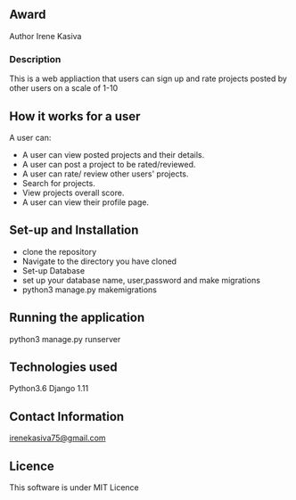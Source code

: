 ## Award
Author Irene Kasiva
### Description
This is a web appliaction that users can sign up and rate projects posted by other users on a scale of 1-10

## How it works for a user
A user can:
* A user can view posted projects and their details.
* A user can post a project to be rated/reviewed.
* A user can rate/ review other users' projects.
* Search for projects.
* View projects overall score.
* A user can view their profile page.
## Set-up and Installation
* clone the repository
* Navigate to the directory you have cloned
* Set-up Database
* set up your database name, user,password and make migrations
* python3 manage.py makemigrations
## Running the application
python3 manage.py runserver
## Technologies used
Python3.6
Django 1.11
## Contact Information
irenekasiva75@gmail.com
## Licence
This software is under MIT Licence